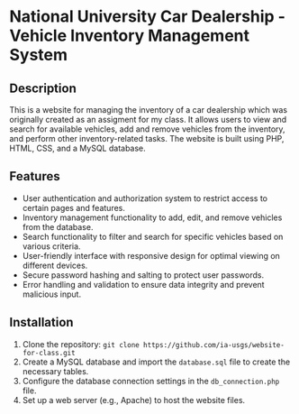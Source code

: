 # National University Car Dealership - Vehicle Inventory Management System

## Description

This is a website for managing the inventory of a car dealership which was originally created as an assigment for my class. It allows users to view and search for available vehicles, add and remove vehicles from the inventory, and perform other inventory-related tasks. The website is built using PHP, HTML, CSS, and a MySQL database.

## Features

- User authentication and authorization system to restrict access to certain pages and features.
- Inventory management functionality to add, edit, and remove vehicles from the database.
- Search functionality to filter and search for specific vehicles based on various criteria.
- User-friendly interface with responsive design for optimal viewing on different devices.
- Secure password hashing and salting to protect user passwords.
- Error handling and validation to ensure data integrity and prevent malicious input.

## Installation

1. Clone the repository: `git clone https://github.com/ia-usgs/website-for-class.git`
2. Create a MySQL database and import the `database.sql` file to create the necessary tables.
3. Configure the database connection settings in the `db_connection.php` file.
4. Set up a web server (e.g., Apache) to host the website files.
